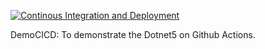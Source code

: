 [![Continous Integration and Deployment](https://github.com/gmenaka/DemoCICD/actions/workflows/ci-cd.yaml/badge.svg)](https://github.com/gmenaka/DemoCICD/actions/workflows/ci-cd.yaml)

DemoCICD:
To demonstrate the Dotnet5 on Github Actions.
